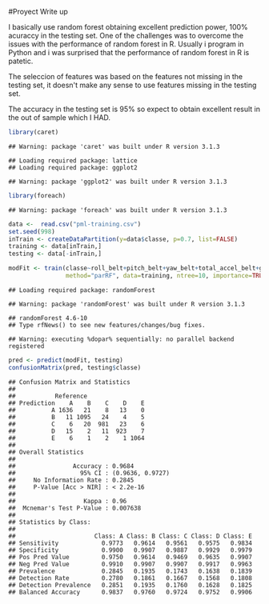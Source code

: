 #Proyect Write up

I basically use random forest obtaining excellent prediction power, 100% acuraccy in the testing set. One of the challenges was to overcome the issues with the performance of random forest in R. Usually i program in Python and i was surprised that the performance of random forest in R is patetic.

The seleccion of features was based on the features not missing in the testing set, it doesn't make any sense to use features missing in the testing set.  

The accuracy in the testing set is  95% so expect to obtain excellent result in the out of sample which I HAD.



```r
library(caret)
```

```
## Warning: package 'caret' was built under R version 3.1.3
```

```
## Loading required package: lattice
## Loading required package: ggplot2
```

```
## Warning: package 'ggplot2' was built under R version 3.1.3
```

```r
library(foreach)
```

```
## Warning: package 'foreach' was built under R version 3.1.3
```

```r
data <-  read.csv("pml-training.csv")  
set.seed(998)
inTrain <- createDataPartition(y=data$classe, p=0.7, list=FALSE)
training <- data[inTrain,]
testing <- data[-inTrain,]
```


```r
modFit <- train(classe~roll_belt+pitch_belt+yaw_belt+total_accel_belt+gyros_belt_x+gyros_belt_y+accel_belt_x+accel_belt_y+accel_belt_z+magnet_belt_x+magnet_belt_y+magnet_belt_z+roll_arm+pitch_arm+yaw_arm+total_accel_arm+gyros_arm_x+gyros_arm_y+gyros_arm_z+accel_arm_x+accel_arm_y+accel_arm_z+magnet_arm_x+magnet_arm_y+magnet_arm_z+roll_dumbbell+pitch_dumbbell+yaw_dumbbell, 
                method="parRF", data=training, ntree=10, importance=TRUE)
```

```
## Loading required package: randomForest
```

```
## Warning: package 'randomForest' was built under R version 3.1.3
```

```
## randomForest 4.6-10
## Type rfNews() to see new features/changes/bug fixes.
```

```
## Warning: executing %dopar% sequentially: no parallel backend registered
```


```r
pred <- predict(modFit, testing)
confusionMatrix(pred, testing$classe)
```

```
## Confusion Matrix and Statistics
## 
##           Reference
## Prediction    A    B    C    D    E
##          A 1636   21    8   13    0
##          B   11 1095   24    4    5
##          C    6   20  981   23    6
##          D   15    2   11  923    7
##          E    6    1    2    1 1064
## 
## Overall Statistics
##                                           
##                Accuracy : 0.9684          
##                  95% CI : (0.9636, 0.9727)
##     No Information Rate : 0.2845          
##     P-Value [Acc > NIR] : < 2.2e-16       
##                                           
##                   Kappa : 0.96            
##  Mcnemar's Test P-Value : 0.007638        
## 
## Statistics by Class:
## 
##                      Class: A Class: B Class: C Class: D Class: E
## Sensitivity            0.9773   0.9614   0.9561   0.9575   0.9834
## Specificity            0.9900   0.9907   0.9887   0.9929   0.9979
## Pos Pred Value         0.9750   0.9614   0.9469   0.9635   0.9907
## Neg Pred Value         0.9910   0.9907   0.9907   0.9917   0.9963
## Prevalence             0.2845   0.1935   0.1743   0.1638   0.1839
## Detection Rate         0.2780   0.1861   0.1667   0.1568   0.1808
## Detection Prevalence   0.2851   0.1935   0.1760   0.1628   0.1825
## Balanced Accuracy      0.9837   0.9760   0.9724   0.9752   0.9906
```
